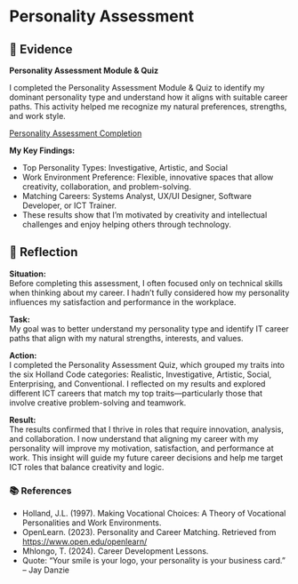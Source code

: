# Personality Assessment 

## 📄 Evidence 

**Personality Assessment Module & Quiz** 

I completed the Personality Assessment Module & Quiz to identify my dominant personality type and understand how it aligns with suitable career paths. This activity helped me recognize my natural preferences, strengths, and work style. 

[Personality Assessment Completion](https://github.com/AJ219423202/DigitalPortfolio1/blob/f46a0305d1b6033da13a7727bea7a474425ef84a/File/PERSONALITY_ASSESSMESMENT.png)

**My Key Findings:**
- Top Personality Types: Investigative, Artistic, and Social 
- Work Environment Preference: Flexible, innovative spaces that allow creativity, collaboration, and problem-solving. 
- Matching Careers: Systems Analyst, UX/UI Designer, Software Developer, or ICT Trainer. 
- These results show that I’m motivated by creativity and intellectual challenges and enjoy helping others through technology. 

## 💬 Reflection  

**Situation:**  
Before completing this assessment, I often focused only on technical skills when thinking about my career. I hadn’t fully considered how my personality influences my satisfaction and performance in the workplace. 

**Task:**   
My goal was to better understand my personality type and identify IT career paths that align with my natural strengths, interests, and values. 

**Action:**   
I completed the Personality Assessment Quiz, which grouped my traits into the six Holland Code categories: Realistic, Investigative, Artistic, Social, Enterprising, and Conventional.
I reflected on my results and explored different ICT careers that match my top traits—particularly those that involve creative problem-solving and teamwork. 

**Result:**   
The results confirmed that I thrive in roles that require innovation, analysis, and collaboration. I now understand that aligning my career with my personality will improve my motivation, satisfaction, and performance at work.
This insight will guide my future career decisions and help me target ICT roles that balance creativity and logic. 

### 📚 References  

- Holland, J.L. (1997). Making Vocational Choices: A Theory of Vocational Personalities and Work Environments. 
- OpenLearn. (2023). Personality and Career Matching. Retrieved from https://www.open.edu/openlearn/ 
- Mhlongo, T. (2024). Career Development Lessons. 
- Quote: “Your smile is your logo, your personality is your business card.” – Jay Danzie 
